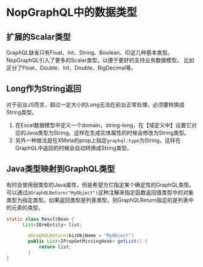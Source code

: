 # NopGraphQL中的数据类型

## 扩展的Scalar类型

GraphQL缺省只有Float、Int、String、Boolean、ID这几种基本类型。NopGraphQL引入了更多的Scalar类型，以便于更好的支持业务数据模型。
比如区分了Float、Double、Int、Double、BigDecimal等。

## Long作为String返回

对于前台JS而言，超过一定大小的Long无法在前台正常处理，必须要转换成String类型。

1. 在Excel数据模型中定义一个domain，string-long，在【域定义中】设置它对应的Java类型为String。这样在生成实体属性的时候会修改为String类型。
2. 另外一种做法是在XMeta的prop上指定`graphql:type`为String，这样在GraphQL中返回的时候会自动转换成String类型。

## Java类型映射到GraphQL类型

有时会使用弱类型的Java属性，但是希望为它指定某个确定性的GraphQL类型。可以通过`@GraphQLReturn("MyObject")`这种注解来指定函数返回值类型中的对象类型为指定类型。如果返回类型是列表类型，则GraphQLReturn指定的是列表中的元素的类型。



```java
static class ResultBean {
      List<IOrmEntity> list;

        @GraphQLReturn(bizObjName = "MyObject")
        public List<IPropGetMissingHook> getList() {
            return list;
        }
}
```
